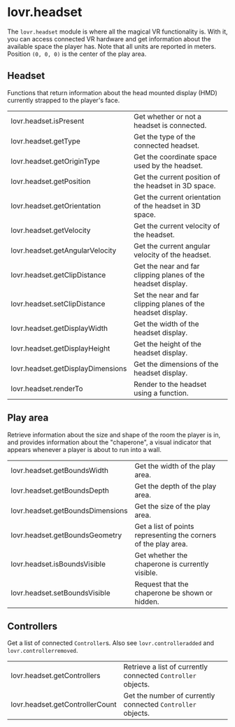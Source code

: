 <!--
category: module
-->

lovr.headset
===

The `lovr.headset` module is where all the magical VR functionality is.  With it, you can access
connected VR hardware and get information about the available space the player has.  Note that all
units are reported in meters.  Position `(0, 0, 0)` is the center of the play area.

Headset
---

Functions that return information about the head mounted display (HMD) currently strapped to the
player's face.

<table>
<tr>
  <td class="pre">lovr.headset.isPresent</td>
  <td>Get whether or not a headset is connected.</td>
</tr>

<tr>
  <td class="pre">lovr.headset.getType</td>
  <td>Get the type of the connected headset.</td>
</tr>

<tr>
  <td class="pre">lovr.headset.getOriginType</td>
  <td>Get the coordinate space used by the headset.</td>
</tr>

<tr>
  <td class="pre">lovr.headset.getPosition</td>
  <td>Get the current position of the headset in 3D space.</td>
</tr>

<tr>
  <td class="pre">lovr.headset.getOrientation</td>
  <td>Get the current orientation of the headset in 3D space.</td>
</tr>

<tr>
  <td class="pre">lovr.headset.getVelocity</td>
  <td>Get the current velocity of the headset.</td>
</tr>

<tr>
  <td class="pre">lovr.headset.getAngularVelocity</td>
  <td>Get the current angular velocity of the headset.</td>
</tr>

<tr>
  <td class="pre">lovr.headset.getClipDistance</td>
  <td>Get the near and far clipping planes of the headset display.</td>
</tr>

<tr>
  <td class="pre">lovr.headset.setClipDistance</td>
  <td>Set the near and far clipping planes of the headset display.</td>
</tr>

<tr>
  <td class="pre">lovr.headset.getDisplayWidth</td>
  <td>Get the width of the headset display.</td>
</tr>

<tr>
  <td class="pre">lovr.headset.getDisplayHeight</td>
  <td>Get the height of the headset display.</td>
</tr>

<tr>
  <td class="pre">lovr.headset.getDisplayDimensions</td>
  <td>Get the dimensions of the headset display.</td>
</tr>

<tr>
  <td class="pre">lovr.headset.renderTo</td>
  <td>Render to the headset using a function.</td>
</tr>
</table>

Play area
---

Retrieve information about the size and shape of the room the player is in, and provides information
about the "chaperone", a visual indicator that appears whenever a player is about to run into a
wall.

<table>
<tr>
  <td class="pre">lovr.headset.getBoundsWidth</td>
  <td>Get the width of the play area.</td>
</tr>

<tr>
  <td class="pre">lovr.headset.getBoundsDepth</td>
  <td>Get the depth of the play area.</td>
</tr>

<tr>
  <td class="pre">lovr.headset.getBoundsDimensions</td>
  <td>Get the size of the play area.</td>
</tr>

<tr>
  <td class="pre">lovr.headset.getBoundsGeometry</td>
  <td>Get a list of points representing the corners of the play area.</td>
</tr>

<tr>
  <td class="pre">lovr.headset.isBoundsVisible</td>
  <td>Get whether the chaperone is currently visible.</td>
</tr>

<tr>
  <td class="pre">lovr.headset.setBoundsVisible</td>
  <td>Request that the chaperone be shown or hidden.</td>
</tr>
</table>

Controllers
---

Get a list of connected `Controller`s.  Also see `lovr.controlleradded` and `lovr.controllerremoved`.

<table>
<tr>
  <td class="pre">lovr.headset.getControllers</td>
  <td>Retrieve a list of currently connected <code>Controller</code> objects.</td>
</tr>

<tr>
  <td class="pre">lovr.headset.getControllerCount</td>
  <td>Get the number of currently connected <code>Controller</code> objects.</td>
</tr>
</table>
